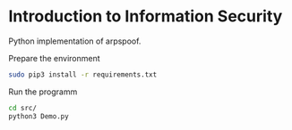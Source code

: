 # Introduction to Information Security
Python implementation of arpspoof.

Prepare the environment
```bash
sudo pip3 install -r requirements.txt
```

Run the programm
```bash
cd src/
python3 Demo.py
```